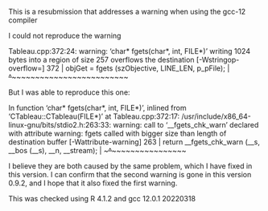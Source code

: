 This is a resubmission that addresses a warning when using the gcc-12 compiler

I could not reproduce the warning

Tableau.cpp:372:24: warning: ‘char* fgets(char*, int, FILE*)’ writing 1024 bytes into a region of size 257 overflows the destination [-Wstringop-overflow=]
  372 |         objGet = fgets (szObjective, LINE_LEN, p_pFile);
      |                  ~~~~~~^~~~~~~~~~~~~~~~~~~~~~~~~~~~~~~~
      
But I was able to reproduce this one: 

In function ‘char* fgets(char*, int, FILE*)’,
    inlined from ‘CTableau::CTableau(FILE*)’ at Tableau.cpp:372:17:
/usr/include/x86_64-linux-gnu/bits/stdio2.h:263:33: warning: call to ‘__fgets_chk_warn’ declared with attribute warning: fgets called with bigger size than length of destination buffer [-Wattribute-warning]
  263 |         return __fgets_chk_warn (__s, __bos (__s), __n, __stream);
      |                ~~~~~~~~~~~~~~~~~^~~~~~~~~~~~~~~~~~~~~~~~~~~~~~~~~

I believe they are both caused by the same problem, which I have fixed in this version. I can confirm that the second warning is gone in this version 0.9.2, and I hope that it also fixed the first warning. 

This was checked using R 4.1.2 and gcc 12.0.1 20220318
